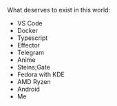 What deserves to exist in this world:
- VS Code
- Docker
- Typescript
- Effector
- Telegram
- Anime
- Steins;Gate
- Fedora with KDE
- AMD Ryzen
- Android
- Me
